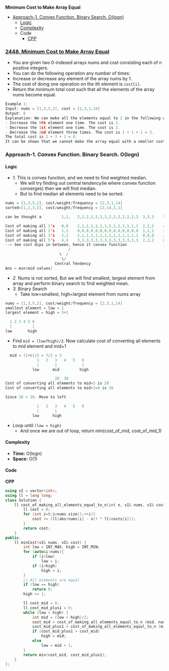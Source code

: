 **Minimum Cost to Make Array Equal**
- [Approach-1. Convex Function. Binary Search. O(logn)](#a1)
  - [Logic](#l)
  - [Complexity](#com)
  - Code
    - [CPP](#cpp)

### [2448. Minimum Cost to Make Array Equal](https://leetcode.com/problems/minimum-cost-to-make-array-equal/description/)
- You are given two 0-indexed arrays nums and cost consisting each of n positive integers.
- You can do the following operation any number of times:
- Increase or decrease any element of the array nums by 1.
- The cost of doing one operation on the ith element is `cost[i]`.
- Return the minimum total cost such that all the elements of the array nums become equal.
```c
Example 1:
Input: nums = [1,3,5,2], cost = [2,3,1,14]
Output: 8
Explanation: We can make all the elements equal to 2 in the following way:
- Increase the 0th element one time. The cost is 2.
- Decrease the 1st element one time. The cost is 3.
- Decrease the 2nd element three times. The cost is 1 + 1 + 1 = 3.
The total cost is 2 + 3 + 3 = 8.
It can be shown that we cannot make the array equal with a smaller cost.
```

<a name=a1></a>
### Approach-1. Convex Function. Binary Search. O(logn)
#### Logic
- _1._ This is convex function, and we need to find weighted median.
  - We will try finding out central tendency(ie where convex function converges) then we will find median.
  - But to find median all elements need to be sorted.
```c
nums = [1,3,5,2], cost/weight/frequency = [2,3,1,14]
sorted=[1,2,3,5], cost/weight/frequency = [2,14,3,1]

can be thought a         1,1,   2,2,2,2,2,2,2,2,2,2,2,2,2,2  3,3,3    5

Cost of making all 1's   0,0    1,1,1,1,1,1,1,1,1,1,1,1,1,1  2,2,2    4  =  24
Cost of making all 2's   1,1    0,0,0,0,0,0,0,0,0,0,0,0,0,0  1,1,1    3  =  8
Cost of making all 3's   2,2    1,1,1,1,1,1,1,1,1,1,1,1,1,1  0,0,0    2  =  20
Cost of making all 5's   4,4    3,3,3,3,3,3,3,3,3,3,3,3,3,3  2,2,2    0  =  56    
--> See cost dips in between, hence it convex function
                            /
                        \  /
                         \/
                      Central Tendency
Ans = min(mid values)
```
- _2._ Nums is not sorted, But we will find smallest, largest element from array and perform binary search to find weighted mean.
- _3._ Binary Search
  - Take low=smallest, high=largest element from nums array
```c
nums = [1,3,5,2], cost/weight/frequency = [2,3,1,14]
smallest element = low = 1
largest element = high = 5+1

  1 2 3 4 5 6
  |         |
low       high
```
  - Find `mid = (low?high)/2`. Now calculate cost of converting all elements to mid element and mid+1
```c
  mid = (1+6)/2 = 7/2 = 3
              1   2   3   4   5   6
              |       |           |
            low      mid         high

                      20  38
Cost of converting all elements to mid=3 is 20
Cost of converting all elements to mid+1=4 is 38

Since 38 > 20. Move to left

              1   2   3   4   5   6
              |       |  
            low      high
```
  - Loop until `(low < high)`
    - And once we are out of loop, return min(cost_of_mid, cost_of_mid_1)

<a name=com></a>
#### Complexity
- **Time:**  O(logn)
- **Space:** O(1)

#### Code
<a name=cpp></a>
**CPP**
```cpp
using vI = vector<int>;
using ll = long long;
class Solution {
    ll cost_of_making_all_elements_equal_to_n(int n, vI& nums, vI& costs) {
        ll cost = 0;
        for (int i=0;i<nums.size();++i){
            cost += (ll(abs(nums[i] - n)) * ll(costs[i]));
        }
        return cost;
    }
public:
    ll minCost(vI& nums, vI& cost) {
        int low = INT_MAX, high = INT_MIN;
        for (auto&i:nums){
            if (i<low)
                low = i;
            if (i>high)
                high = i;
        }
        // All elements are equal
        if (low == high)
            return 0;
        high += 1;

        ll cost_mid = 0;
        ll cost_mid_plus1 = 0;
        while (low < high) {
            int mid = (low + high)/2;
            cost_mid = cost_of_making_all_elements_equal_to_n (mid, nums, cost);
            cost_mid_plus1 = cost_of_making_all_elements_equal_to_n (mid+1, nums, cost);
            if (cost_mid_plus1 > cost_mid)
                high = mid;
            else
                low = mid + 1;
        }
        return min(cost_mid, cost_mid_plus1);
    }
};
```
